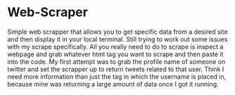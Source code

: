 # Web-Scraper

Simple web scrapper that allows you to get specific data from a desired site and then display it in your local terminal. Still trying to work out some issues with my scrape specifically. All you really need to do to scrape is inspect a webpage and grab whatever html tag you want to scrape and then paste it into the code. My first attempt was to grab the profile name of someone on twitter and set the scrapper up to return tweets related to that user. Think I need more information than just the tag in which the username is placed in, because mine was returning a large amount of data once I got it running.
